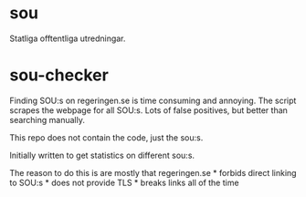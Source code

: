 # sou
Statliga offtentliga utredningar. 

# sou-checker
Finding SOU:s on regeringen.se is time consuming and annoying. The script
scrapes the webpage for all SOU:s. Lots of false positives, but better than
searching manually.

This repo does not contain the code, just the sou:s.

Initially written to get statistics on different sou:s.

The reason to do this is are mostly that regeringen.se
    * forbids direct linking to SOU:s
    * does not provide TLS
    * breaks links all of the time
